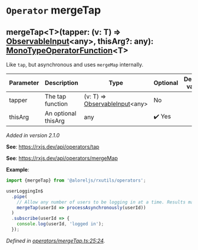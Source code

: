 # `Operator` mergeTap

## mergeTap\<T>(tapper: (v: T) => [ObservableInput](https://rxjs.dev/api/index/type-alias/ObservableInput)\<any>, thisArg?: any): [MonoTypeOperatorFunction](https://rxjs.dev/api/index/interface/MonoTypeOperatorFunction)\<T>

Like <code>tap</code>, but asynchronous and uses <code>mergeMap</code> internally.

| **Parameter** | **Description** | **Type** | **Optional** | **Default value** |
|---------------|-----------------|----------|--------------|-------------------|
| tapper | The tap function | <span>(v: T) => [ObservableInput](https://rxjs.dev/api/index/type-alias/ObservableInput)\<any></span> | No |  |
| thisArg | An optional thisArg | <span>any</span> | :heavy_check_mark: Yes |  |

*Added in version 2.1.0*

**See**: https://rxjs.dev/api/operators/tap

**See**: https://rxjs.dev/api/operators/mergeMap

**Example**:
```typescript
import {mergeTap} from '@aloreljs/rxutils/operators';

userLoggingIn$
  .pipe(
    // Allow any number of users to be logging in at a time. Results may arrive out of order.
    mergeTap(userId => processAsynchronously(userId))
  )
  .subscribe(userId => {
    console.log(userId, 'logged in');
  });
```

*Defined in [operators/mergeTap.ts:25:24](https://github.com/Alorel/rxutils/blob/9057654/projects/rxutils/operators/mergeTap.ts#L25).*